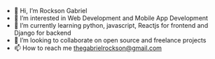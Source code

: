 - 👋 Hi, I’m Rockson Gabriel 
- 👀 I’m interested in Web Development and Mobile App Development
- 🌱 I’m currently learning python, javascript, Reactjs for frontend and Django for backend
- 💞️ I’m looking to collaborate on open source and freelance projects
- 📫 How to reach me thegabrielrockson@gmail.com

<!---
rocksongabriel/rocksongabriel is a ✨ special ✨ repository because its `README.md` (this file) appears on your GitHub profile.
You can click the Preview link to take a look at your changes.
--->
